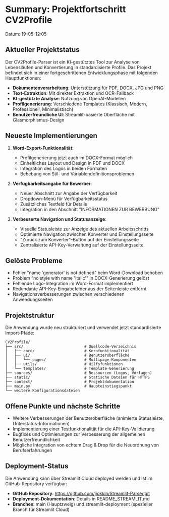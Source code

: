 # Summary: Projektfortschritt CV2Profile

Datum: 19-05-12:05

## Aktueller Projektstatus

Der CV2Profile-Parser ist ein KI-gestütztes Tool zur Analyse von Lebensläufen und Konvertierung in standardisierte Profile. Das Projekt befindet sich in einer fortgeschrittenen Entwicklungsphase mit folgenden Hauptfunktionen:

- **Dokumentenverarbeitung**: Unterstützung für PDF, DOCX, JPG und PNG
- **Text-Extraktion**: Mit direkter Extraktion und OCR-Fallback
- **KI-gestützte Analyse**: Nutzung von OpenAI-Modellen
- **Profilgenerierung**: Verschiedene Templates (Klassisch, Modern, Professionell, Minimalistisch)
- **Benutzerfreundliche UI**: Streamlit-basierte Oberfläche mit Glasmorphismus-Design

## Neueste Implementierungen

1. **Word-Export-Funktionalität**:
   - Profilgenerierung jetzt auch im DOCX-Format möglich
   - Einheitliches Layout und Design in PDF und DOCX
   - Integration des Logos in beiden Formaten
   - Behebung von Stil- und Variablendefinitionsproblemen

2. **Verfügbarkeitsangabe für Bewerber**:
   - Neuer Abschnitt zur Angabe der Verfügbarkeit
   - Dropdown-Menü für Verfügbarkeitsstatus
   - Zusätzliches Textfeld für Details
   - Integration in den Abschnitt "INFORMATIONEN ZUR BEWERBUNG"

3. **Verbesserte Navigation und Statusanzeige**:
   - Visuelle Statusleiste zur Anzeige des aktuellen Arbeitsschritts
   - Optimierte Navigation zwischen Konverter und Einstellungsseite
   - "Zurück zum Konverter"-Button auf der Einstellungsseite
   - Zentralisierte API-Key-Verwaltung auf der Einstellungsseite

## Gelöste Probleme

- Fehler "name 'generator' is not defined" beim Word-Download behoben
- Problem "no style with name 'Italic'" in DOCX-Generierung gelöst
- Fehlende Logo-Integration im Word-Format implementiert
- Redundante API-Key-Eingabefelder aus der Seitenleiste entfernt
- Navigationsverbesserungen zwischen verschiedenen Anwendungsseiten

## Projektstruktur

Die Anwendung wurde neu strukturiert und verwendet jetzt standardisierte Import-Pfade:

```
CV2Profile/
├── src/                           # Quellcode-Verzeichnis
│   ├── core/                      # Kernfunktionalität
│   ├── ui/                        # Benutzeroberfläche
│   │   └── pages/                 # Multipage-Komponenten
│   ├── utils/                     # Hilfsfunktionen
│   └── templates/                 # Template-Generierung
├── sources/                       # Ressourcen (Logos, Vorlagen)
├── static/                        # Statische Dateien für HTTPS
├── context/                       # Projektdokumentation
├── main.py                        # Haupteinstiegspunkt
└── weitere Konfigurationsdateien
```

## Offene Punkte und nächste Schritte

- Weitere Verbesserungen der Benutzeroberfläche (animierte Statusleiste, Unterstatus-Informationen)
- Implementierung einer Testfunktionalität für die API-Key-Validierung
- Bugfixes und Optimierungen zur Verbesserung der allgemeinen Benutzerfreundlichkeit
- Mögliche Integration von echtem Drag & Drop für die Neuordnung von Berufserfahrungen

## Deployment-Status

Die Anwendung kann über Streamlit Cloud deployed werden und ist im GitHub-Repository verfügbar:
- **GitHub Repository**: https://github.com/jjokkln/Streamlit-Parser.git
- **Deployment-Dokumentation**: Details in README_STREAMLIT.md
- **Branches**: main (Hauptzweig) und streamlit-deployment (spezieller Branch für Streamlit Cloud) 